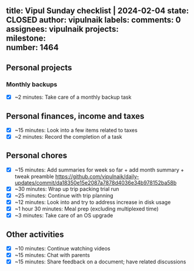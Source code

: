 title:	Vipul Sunday checklist | 2024-02-04
state:	CLOSED
author:	vipulnaik
labels:	
comments:	0
assignees:	vipulnaik
projects:	
milestone:	
number:	1464
--
## Personal projects

### Monthly backups

- [x] ~2 minutes: Take care of a monthly backup task

## Personal finances, income and taxes

- [x] ~15 minutes: Look into a few items related to taxes
- [x] ~2 minutes: Record the completion of a task 

## Personal chores

- [x] ~15 minutes: Add summaries for week so far + add month summary + tweak preamble https://github.com/vipulnaik/daily-updates/commit/da18350e15e2087a7878d4036e34b978152ba58b
- [x] ~30 minutes: Wrap up trip packing trial run
- [x] ~25 minutes: Continue with trip planning
- [x] ~12 minutes: Look into and try to address increase in disk usage
- [x] ~1 hour 30 minutes: Meal prep (excluding multiplexed time)
- [x] ~3 minutes: Take care of an OS upgrade

## Other activities

- [x] ~10 minutes: Continue watching videos
- [x] ~15 minutes: Chat with parents
- [x] ~15 minutes: Share feedback on a document; have related discussions
